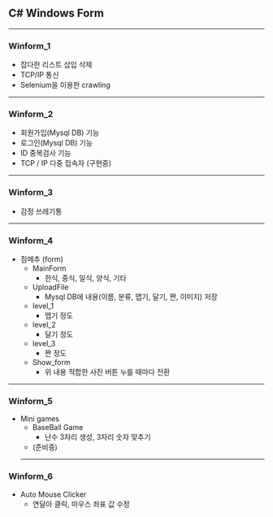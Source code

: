 
## C# Windows Form 
---

### Winform_1

* 잡다한 리스트 삽입 삭제
* TCP/IP 통신
* Selenium을 이용한 crawling

---

### Winform_2

* 회원가입(Mysql DB) 기능
* 로그인(Mysql DB) 기능
* ID 중복검사 기능
* TCP / IP 다중 접속자 (구현중)

---

### Winform_3

* 감정 쓰레기통

---

### Winform_4
* 점메추 (form)
  * MainForm
    * 한식, 중식, 일식, 양식, 기타
  * UploadFile
    * Mysql DB에 내용(이름, 분류, 맵기, 달기, 짠, 이미지) 저장
  * level_1
    * 맵기 정도
  * level_2
    * 달기 정도
  * level_3
    * 짠 정도
  * Show_form
    * 위 내용 적합한 사진 버튼 누를 때마다 전환
    
---

### Winform_5
* Mini games
  * BaseBall Game
    * 난수 3자리 생성, 3자리 숫자 맞추기
  * (준비중)
  ---

### Winform_6
* Auto Mouse Clicker
  * 연달아 클릭, 마우스 좌표 값 수정
  
  
